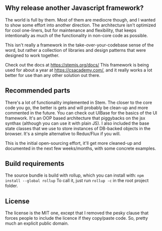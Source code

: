 ## Why release another Javascript framework?
The world is full by them. Most of them are mediocre though, and I wanted to show some effort into another direction.
The architecture isn't optimized for cool one-liners, but for maintenance and flexibility, that keeps intentionally as much of the functionality in non-core code as possible.

This isn't really a framework in the take-over-your-codebase sense of the word, but rather a collection of libraries and design patterns that were designed to work together.

Check out the docs at https://stemjs.org/docs/
This framework is being used for about a year at https://csacademy.com/, and it really works a lot better for use than any other solution out there.

## Recommended parts
There's a lot of functionality implemented in Stem. The closer to the core code you go, the better is gets and will probably be clean-up and more commented in the future.
You can check out UIBase for the basics of the UI framework. It's an OOP based architecture that piggybacks on the jsx synthax (although you can use it with plain JS).
I also included the base state classes that we use to store instances of DB-backed objects in the browser. It's a simple alternative to Redux/Flux if you will.

This is the initial open-sourcing effort, it'll get more cleaned-up and documented in the next few weeks/months, with some concrete examples.

## Build requirements
The source bundle is build with rollup, which you can install with:
`npm install --global rollup`
To call it, just run `rollup -c` in the root project folder.

## License
The license is the MIT one, except that I removed the pesky clause that forces people to include the licence if they copy/paste code.
So, pretty much an explicit public domain.
